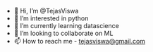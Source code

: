 - 👋 Hi, I’m @TejasViswa
- 👀 I’m interested in python
- 🌱 I’m currently learning datascience
- 💞️ I’m looking to collaborate on ML
- 📫 How to reach me - tejasviswa@gmail.com

<!---
TejasViswa/TejasViswa is a ✨ special ✨ repository because its `README.md` (this file) appears on your GitHub profile.
You can click the Preview link to take a look at your changes.
--->
